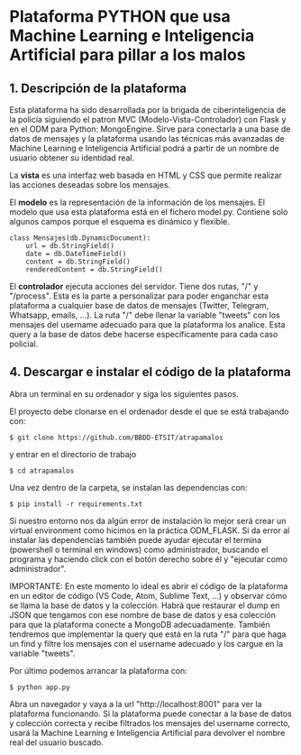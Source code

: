 

<br/><br/>


# Plataforma PYTHON que usa Machine Learning e Inteligencia Artificial para pillar a los malos

## 1. Descripción de la plataforma

Esta plataforma ha sido desarrollada por la brigada de ciberinteligencia de la policía siguiendo el patron MVC (Modelo-Vista-Controlador) con Flask y en el ODM para Python: MongoEngine. Sirve para conectarla a una base de datos de mensajes y la plataforma usando las técnicas más avanzadas de Machine Learning e Inteligencia Artificial podrá a partir de un nombre de usuario obtener su identidad real.

La **vista** es una interfaz web basada en HTML y CSS que permite realizar las acciones deseadas sobre los mensajes.

El **modelo** es la representación de la información de los mensajes. El modelo que usa esta plataforma está en el fichero model.py. Contiene solo algunos campos porque el esquema es dinámico y flexible.

```
class Mensajes(db.DynamicDocument):
    url = db.StringField()
    date = db.DateTimeField()
    content = db.StringField()
    renderedContent = db.StringField()
```

El **controlador** ejecuta acciones del servidor. Tiene dos rutas, "/" y "/process". Esta es la parte a personalizar para poder enganchar esta plataforma a cualquier base de datos de mensajes (Twitter, Telegram, Whatsapp, emails, ...). La ruta "/" debe llenar la variable "tweets" con los mensajes del username adecuado para que la plataforma los analice. Esta query a la base de datos debe hacerse específicamente para cada caso policial.


## 4. Descargar e instalar el código de la plataforma

Abra un terminal en su ordenador y siga los siguientes pasos.

El proyecto debe clonarse en el ordenador desde el que se está trabajando con:

```
$ git clone https://github.com/BBDD-ETSIT/atrapamalos
```

y entrar en el directorio de trabajo

```
$ cd atrapamalos
```

Una vez dentro de la carpeta, se instalan las dependencias con:

```
$ pip install -r requirements.txt
```
Si nuestro entorno nos da algún error de instalación lo mejor será crear un virtual environment como hicimos en la práctica ODM_FLASK. Si da error al instalar las dependencias también puede ayudar ejecutar el termina (powershell o terminal en windows) como administrador, buscando el programa y haciendo click con el botón derecho sobre él y "ejecutar como administrador".

IMPORTANTE: En este momento lo ideal es abrir el código de la plataforma en un editor de código (VS Code, Atom, Sublime Text, ...) y observar cómo se llama la base de datos y la colección. Habrá que restaurar el dump en JSON que tengamos con ese nombre de base de datos y esa colección para que la plataforma conecte a MongoDB adecuadamente.
También tendremos que implementar la query que está en la ruta "/" para que haga un find y filtre los mensajes con el username adecuado y los cargue en la variable "tweets".

Por último podemos arrancar la plataforma con:

```
$ python app.py
```

Abra un navegador y vaya a la url "http://localhost:8001" para ver la plataforma funcionando. Si la plataforma puede conectar a la base de datos y colección correcta y recibe filtrados los mensajes del username correcto, usará la Machine Learning e Inteligencia Artificial para devolver el nombre real del usuario buscado.

